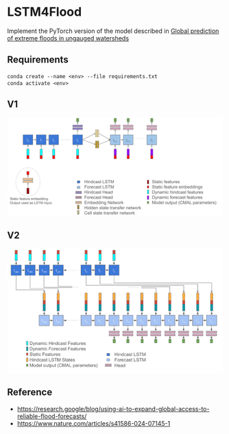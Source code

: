# LSTM4Flood  
Implement the PyTorch version of the model described in [Global prediction of extreme floods in ungauged watersheds](https://www.nature.com/articles/s41586-024-07145-1)
## Requirements
```
conda create --name <env> --file requirements.txt
conda activate <env>
```
## V1
![v1](pics/v1.png)
## V2
![v2](pics/v2.png)
## Reference
- https://research.google/blog/using-ai-to-expand-global-access-to-reliable-flood-forecasts/  
- https://www.nature.com/articles/s41586-024-07145-1
